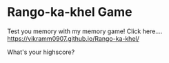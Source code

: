 # Rango-ka-khel Game
Test you memory with my memory game!
Click here.... https://vikramm0907.github.io/Rango-ka-khel/



What's your highscore?
